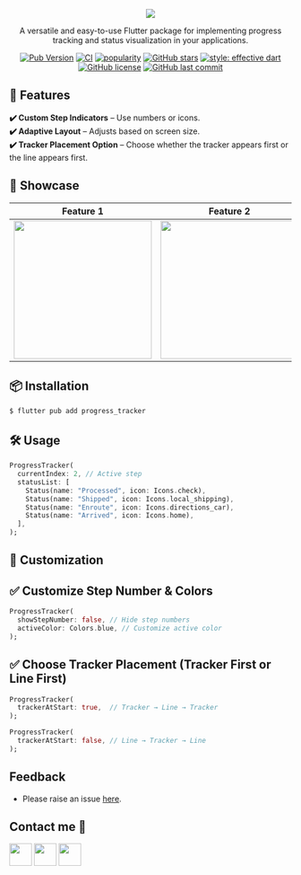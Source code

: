<!--
This README describes the package. If you publish this package to pub.dev,
this README's contents appear on the landing page for your package.

For information about how to write a good package README, see the guide for
[writing package pages](https://dart.dev/guides/libraries/writing-package-pages).

For general information about developing packages, see the Dart guide for
[creating packages](https://dart.dev/guides/libraries/create-library-packages)
and the Flutter guide for
[developing packages and plugins](https://flutter.dev/developing-packages).
-->

<p align="center"><img src="https://imgur.com/qAbFBpJ.png"></p>


<p align="center">A versatile and easy-to-use Flutter package for implementing progress tracking and status visualization in your applications.</p>

<p align="center">
<a href="https://pub.dev/packages/progress_tracker" target="_blank"><img src="https://img.shields.io/pub/v/progress_tracker" alt="Pub Version" /></a>
<a href="https://github.com/nixtomalon/progress-tracker/actions?query=workflow%3Apublish" target="_blank"><img src="https://github.com/nixtomalon/progress-tracker/actions/workflows/publish.yml/badge.svg?event=push" alt="CI" /></a>
<a href="https://pub.dev/packages/progress_tracker/score" target="_blank"><img src="https://img.shields.io/badge/dynamic/json?color=teal&label=popularity&query=popularity&url=http://www.pubscore.gq/popularity?package=progress_tracker" alt="popularity" /></a>
<a href="https://github.com/nixtomalon/progress-tracker/stargazers" target="_blank"><img src="https://img.shields.io/github/stars/nixtomalon/progress-tracker" alt="GitHub stars" /></a>
<a href="https://github.com/tenhobi/effective_dart" target="_blank"><img src="https://img.shields.io/badge/style-effective_dart-54C5F8.svg" alt="style: effective dart" /></a>
<a href="https://github.com/nixtomalon/progress-tracker/blob/main/LICENSE" target="_blank"><img src="https://img.shields.io/github/license/nixtomalon/progress-tracker" alt="GitHub license" /></a>
<a href="https://github.com/nixtomalon/progress-tracker/commits/main" target="_blank"><img src="https://img.shields.io/github/last-commit/nixtomalon/progress-tracker" alt="GitHub last commit" /></a>
</p>

## 🚀 Features

**✔️ Custom Step Indicators** – Use numbers or icons. <br>
**✔️ Adaptive Layout** – Adjusts based on screen size. <br>
**✔️ Tracker Placement Option** – Choose whether the tracker appears first or the line appears first.


## 🎥 Showcase

| Feature 1 | Feature 2 | Feature 3 |
|-----------|-----------|-----------|
| <img src="https://github.com/nixtomalon/progress_tracker/raw/main/assets/pt-sample-3.gif" width="246"/> | <img src="https://github.com/nixtomalon/progress_tracker/raw/main/assets/pt-sample-2.gif" width="246"/> | <img src="https://github.com/nixtomalon/progress_tracker/raw/main/assets/pt-sample-1.gif" width="246"/> |



## 📦 Installation

```bash
$ flutter pub add progress_tracker
```

## 🛠️ Usage

```dart
ProgressTracker(
  currentIndex: 2, // Active step
  statusList: [
    Status(name: "Processed", icon: Icons.check),
    Status(name: "Shipped", icon: Icons.local_shipping),
    Status(name: "Enroute", icon: Icons.directions_car),
    Status(name: "Arrived", icon: Icons.home),
  ],
);
```

## 🎨 Customization

## ✅ Customize Step Number & Colors
```dart
ProgressTracker(
  showStepNumber: false, // Hide step numbers
  activeColor: Colors.blue, // Customize active color
);
```
## ✅ Choose Tracker Placement (Tracker First or Line First)
```dart
ProgressTracker(
  trackerAtStart: true,  // Tracker → Line → Tracker
);

ProgressTracker(
  trackerAtStart: false, // Line → Tracker → Line
);
```

## Feedback
* Please raise an issue <a href = "https://github.com/nixtomalon/progress_tracker/issues">here</a>.

## Contact me 📨
<a href="https://github.com/nixtomalon"><img src= "https://img.icons8.com/ios-glyphs/344/github.png" width = "40px"/></a> <a href="https://www.linkedin.com/in/norman-tomalon/"><img src= "https://img.icons8.com/color/344/linkedin.png" width = "40px"/></a> <a href="mailto:nonixtomalon@gmail.com"><img src= "https://img.icons8.com/color/344/gmail-new.png" width = "40px"/></a>
